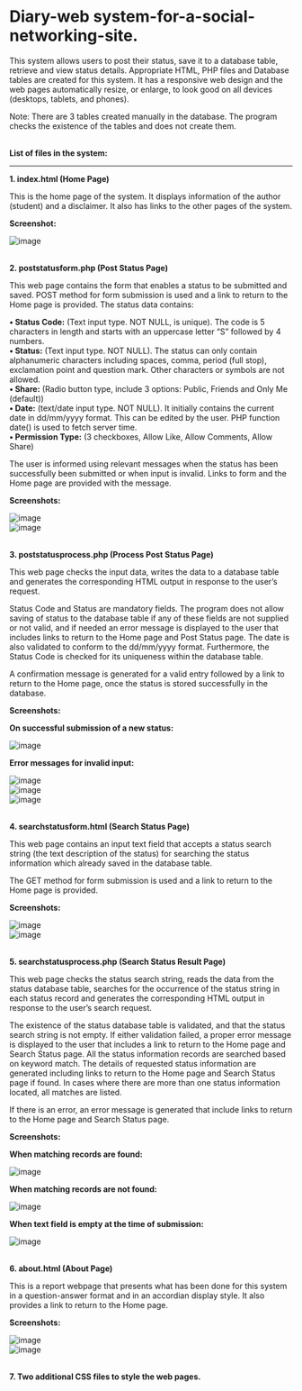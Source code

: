# Diary-web system-for-a-social-networking-site.
This system allows users to post their status, save it to a database table, retrieve and view status details. Appropriate HTML, PHP files and Database
tables are created for this system. It has a responsive web design and the web pages automatically resize, or enlarge, to look good on all devices (desktops, tablets, and phones).

Note: There are 3 tables created manually in the database. The program checks the existence of the tables and does not create them.</br></br>

<b>List of files in the system:</b>
******************************

<b>1.	index.html (Home Page)</b>

This is the home page of the system. It displays information of the author (student) and a disclaimer. It also has links to the other pages of the system.

<b>Screenshot:</b>

![image](https://user-images.githubusercontent.com/52112568/86736656-cebf8f80-c087-11ea-8783-39701df19343.png)
 
<br><b>2.	poststatusform.php (Post Status Page)</b>

This web page contains the form that enables a status to be submitted and saved. POST method for form submission is used and a link to return to the Home page is provided. The status data contains:

<b>•	Status Code:</b> (Text input type. NOT NULL, is unique). The code is 5 characters in length and starts with an uppercase letter “S” followed by 4 numbers.<br>
<b>•	Status:</b> (Text input type. NOT NULL). The status can only contain alphanumeric characters including spaces, comma, period (full stop), exclamation point and question mark. Other characters or symbols are not allowed.<br>
<b>•	Share:</b> (Radio button type, include 3 options: Public, Friends and Only Me (default))<br>
<b>•	Date:</b> (text/date input type. NOT NULL). It initially contains the current date in dd/mm/yyyy format. This can be edited by the user. PHP function date() is used to fetch server time.<br> 
<b>•	Permission Type:</b> (3 checkboxes, Allow Like, Allow Comments, Allow Share)

The user is informed using relevant messages when the status has been successfully been submitted or when input is invalid. Links to form and the Home page are provided with the message.

<b>Screenshots:</b>

![image](https://user-images.githubusercontent.com/52112568/86736772-e6971380-c087-11ea-93ac-2f0fcefdf324.png)
<br>
![image](https://user-images.githubusercontent.com/52112568/86736856-f4e52f80-c087-11ea-87f2-4334e608027f.png)

<br><b>3.	poststatusprocess.php (Process Post Status Page)</b>

This web page checks the input data, writes the data to a database table and generates the corresponding HTML output in response to the user’s request. 

Status Code and Status are mandatory fields. The program does not allow saving of status to the database table if any of these fields are not supplied or not valid, and if needed an error message is displayed to the user that includes links
to return to the Home page and Post Status page. The date is also validated to conform to the dd/mm/yyyy format. Furthermore, the Status Code is checked for its uniqueness within the database table.

A confirmation message is generated for a valid entry followed by a link to return to the Home page, once the status is stored successfully in the database.

<b>Screenshots:</b>

<b>On successful submission of a new status:</b>

![image](https://user-images.githubusercontent.com/52112568/86736941-04fd0f00-c088-11ea-9861-9a8ddb2eee31.png)

<b>Error messages for invalid input:</b>

![image](https://user-images.githubusercontent.com/52112568/86737109-2100b080-c088-11ea-9850-40843671082f.png)
<br>
![image](https://user-images.githubusercontent.com/52112568/86737158-2c53dc00-c088-11ea-8d8c-376f800d5bb2.png)
<br>
![image](https://user-images.githubusercontent.com/52112568/86737238-3d045200-c088-11ea-9fd1-b966fada6745.png)

<br><b>4.	searchstatusform.html (Search Status Page)</b>

This web page contains an input text field that accepts a status search string (the text description of the status) for searching the status information which already saved in the database table.

The GET method for form submission is used and a link to return to the Home page is provided.

<b>Screenshots:</b>

![image](https://user-images.githubusercontent.com/52112568/86737291-4988aa80-c088-11ea-8875-bcf70a0646c5.png)
<br>
![image](https://user-images.githubusercontent.com/52112568/86737358-56a59980-c088-11ea-8ddd-8c85dd632c4e.png)

<br><b>5.	searchstatusprocess.php (Search Status Result Page)</b>

This web page checks the status search string, reads the data from the status database table, searches for the occurrence of the status string in each status record and generates the
corresponding HTML output in response to the user’s search request.

The existence of the status database table is validated, and that the status search string is not empty. If either validation failed, a proper error message is displayed to the user that includes a link to return to the Home page
and Search Status page. All the status information records are searched based on keyword match. The details of requested status information are generated including links to return to the Home page and Search Status page if found. In cases where there are more than one status information located, all matches are listed.

If there is an error, an error message is generated that include links to return to the Home page and Search Status page.

<b>Screenshots:</b>

<b>When matching records are found:</b>

![image](https://user-images.githubusercontent.com/52112568/86737409-60c79800-c088-11ea-9300-5fed9d78deef.png)

<b>When matching records are not found:</b>

![image](https://user-images.githubusercontent.com/52112568/86741349-6a063400-c08b-11ea-8cba-7b4e6cc283de.png)

<b>When text field is empty at the time of submission:</b>

![image](https://user-images.githubusercontent.com/52112568/86741290-5eb30880-c08b-11ea-84bc-e2166e2a52ea.png)

<br><b>6.	about.html (About Page)</b>

This is a report webpage that presents what has been done for this system in a question-answer format and in an accordian display style. It also provides a link to return to the Home page.

<b>Screenshots:</b>

![image](https://user-images.githubusercontent.com/52112568/86737472-6cb35a00-c088-11ea-9f89-7058b12f69d6.png)
<br>
![image](https://user-images.githubusercontent.com/52112568/86737509-73da6800-c088-11ea-9095-660daf90cda5.png)

<br><b>7.	Two additional CSS files to style the web pages.</b>

